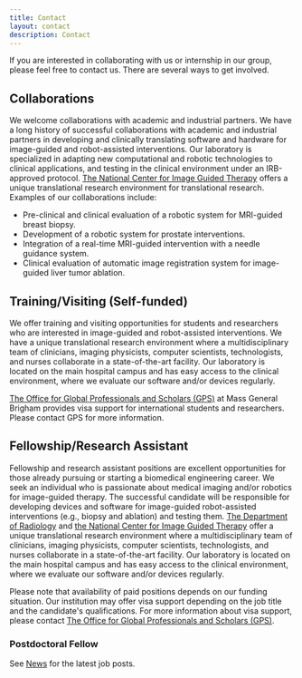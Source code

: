 ```yaml
---
title: Contact
layout: contact
description: Contact
---
```


If you are interested in collaborating with us or internship in our group, please feel free to contact us. There are several ways to get involved.

## Collaborations

We welcome collaborations with academic and industrial partners. We have a long history of successful collaborations with academic and industrial partners in developing and clinically translating software and hardware for image-guided and robot-assisted interventions. Our laboratory is specialized in adapting new computational and robotic technologies to clinical applications, and testing in the clinical environment under an IRB-approved protocol. [The National Center for Image Guided Therapy](https://ncigt.org) offers a unique translational research environment for translational research. Examples of our collaborations include:

- Pre-clinical and clinical evaluation of a robotic system for MRI-guided breast biopsy.
- Development of a robotic system for prostate interventions.
- Integration of a real-time MRI-guided intervention with a needle guidance system.
- Clinical evaluation of automatic image registration system for image-guided liver tumor ablation.

## Training/Visiting (Self-funded)

We offer training and visiting opportunities for students and researchers who are interested in image-guided and robot-assisted interventions. We have a unique translational research environment where a multidisciplinary team of clinicians, imaging physicists, computer scientists, technologists, and nurses collaborate in a state-of-the-art facility. Our laboratory is located on the main hospital campus and has easy access to the clinical environment, where we evaluate our software and/or devices regularly.

[The Office for Global Professionals and Scholars (GPS)](https://pips.partners.org) at Mass General Brigham provides visa support for international students and researchers. Please contact GPS for more information.

## Fellowship/Research Assistant

Fellowship and research assistant positions are excellent opportunities for those already pursuing or starting a biomedical engineering career. We seek an individual who is passionate about medical imaging and/or robotics for image-guided therapy. The successful candidate will be responsible for developing devices and software for image-guided robot-assisted interventions (e.g., biopsy and ablation) and testing them. [The Department of Radiology](https://www.brighamandwomens.org/radiology) and [the National Center for Image Guided Therapy](https://ncigt.org/) offer a unique translational research environment where a multidisciplinary team of clinicians, imaging physicists, computer scientists, technologists, and nurses collaborate in a state-of-the-art facility. Our laboratory is located on the main hospital campus and has easy access to the clinical environment, where we evaluate our software and/or devices regularly.

Please note that availability of paid positions depends on our funding situation. Our institution may offer visa support depending on the job title and the candidate's qualifications. For more information about visa support, please contact [The Office for Global Professionals and Scholars (GPS)](https://pips.partners.org).

### Postdoctoral Fellow

See [News](/news/) for the latest job posts.
